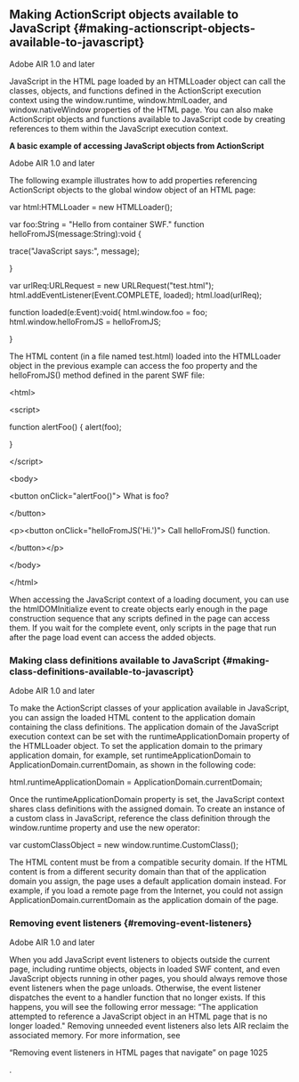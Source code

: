 ## Making ActionScript objects available to JavaScript {#making-actionscript-objects-available-to-javascript}

Adobe AIR 1.0 and later

JavaScript in the HTML page loaded by an HTMLLoader object can call the classes, objects, and functions defined in the ActionScript execution context using the window.runtime, window.htmlLoader, and window.nativeWindow properties of the HTML page. You can also make ActionScript objects and functions available to JavaScript code by creating references to them within the JavaScript execution context.

**A basic example of accessing JavaScript objects from ActionScript**

Adobe AIR 1.0 and later

The following example illustrates how to add properties referencing ActionScript objects to the global window object of an HTML page:

var html:HTMLLoader = new HTMLLoader();

var foo:String = &quot;Hello from container SWF.&quot; function helloFromJS(message:String):void {

trace(&quot;JavaScript says:&quot;, message);

}

var urlReq:URLRequest = new URLRequest(&quot;test.html&quot;); html.addEventListener(Event.COMPLETE, loaded); html.load(urlReq);

function loaded(e:Event):void{ html.window.foo = foo; html.window.helloFromJS = helloFromJS;

}

The HTML content (in a file named test.html) loaded into the HTMLLoader object in the previous example can access the foo property and the helloFromJS() method defined in the parent SWF file:

&lt;html&gt;

&lt;script&gt;

function alertFoo() { alert(foo);

}

&lt;/script&gt;

&lt;body&gt;

&lt;button onClick=&quot;alertFoo()&quot;&gt; What is foo?

&lt;/button&gt;

&lt;p&gt;&lt;button onClick=&quot;helloFromJS(&#039;Hi.&#039;)&quot;&gt; Call helloFromJS() function.

&lt;/button&gt;&lt;/p&gt;

&lt;/body&gt;

&lt;/html&gt;

When accessing the JavaScript context of a loading document, you can use the htmlDOMInitialize event to create objects early enough in the page construction sequence that any scripts defined in the page can access them. If you wait for the complete event, only scripts in the page that run after the page load event can access the added objects.

### Making class definitions available to JavaScript {#making-class-definitions-available-to-javascript}

Adobe AIR 1.0 and later

To make the ActionScript classes of your application available in JavaScript, you can assign the loaded HTML content to the application domain containing the class definitions. The application domain of the JavaScript execution context can be set with the runtimeApplicationDomain property of the HTMLLoader object. To set the application domain to the primary application domain, for example, set runtimeApplicationDomain to ApplicationDomain.currentDomain, as shown in the following code:

html.runtimeApplicationDomain = ApplicationDomain.currentDomain;

Once the runtimeApplicationDomain property is set, the JavaScript context shares class definitions with the assigned domain. To create an instance of a custom class in JavaScript, reference the class definition through the window.runtime property and use the new operator:

var customClassObject = new window.runtime.CustomClass();

The HTML content must be from a compatible security domain. If the HTML content is from a different security domain than that of the application domain you assign, the page uses a default application domain instead. For example, if you load a remote page from the Internet, you could not assign ApplicationDomain.currentDomain as the application domain of the page.

### Removing event listeners {#removing-event-listeners}

Adobe AIR 1.0 and later

When you add JavaScript event listeners to objects outside the current page, including runtime objects, objects in loaded SWF content, and even JavaScript objects running in other pages, you should always remove those event listeners when the page unloads. Otherwise, the event listener dispatches the event to a handler function that no longer exists. If this happens, you will see the following error message: “The application attempted to reference a JavaScript object in an HTML page that is no longer loaded.&quot; Removing unneeded event listeners also lets AIR reclaim the associated memory. For more information, see

“Removing event listeners in HTML pages that navigate” on page 1025

.